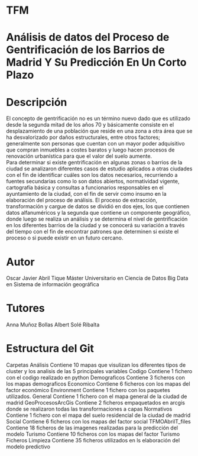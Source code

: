 # TFM
# Análisis de datos del Proceso de Gentrificación de los Barrios de Madrid Y Su Predicción En Un Corto Plazo


# Descripción

El concepto de gentrificación no es un término nuevo dado que es utilizado desde la segunda mitad de los años 70 y básicamente consiste en el desplazamiento de una población que reside en una zona a otra área que se ha desvalorizado por daños estructurales, entre otros factores; generalmente son personas que cuentan con un mayor poder adquisitivo que compran inmuebles a costes baratos y luego hacen procesos de renovación urbanística para que el valor del suelo aumente.  
Para determinar si existe gentrificación en algunas zonas o barrios de la ciudad se analizaron diferentes casos de estudio aplicados a otras ciudades con el fin de identificar cuáles son los datos necesarios, recurriendo a fuentes secundarias como lo son datos abiertos, normatividad vigente, cartografía básica y consultas a funcionarios responsables en el ayuntamiento de la ciudad, con el fin de servir como insumo en la elaboración del proceso de análisis.
El proceso de extracción, transformación y cargue de datos se dividió en dos ejes, los que contienen datos alfanuméricos y la segunda que contiene un componente geográfico, donde luego se realiza un análisis y se determina el nivel de gentrificación en los diferentes barrios de la ciudad y se conocerá su variación a través del tiempo con el fin de encontrar patrones que determinen si existe el proceso o si puede existir en un futuro cercano.


# Autor

Oscar Javier Abril Tique
Máster Universitario en Ciencia de Datos
Big Data en Sistema de información geográfica

# Tutores
Anna Muñoz Bollas
Albert Solé Ribalta


# Estructura del Git
Carpetas
Análisis            Contiene 10 mapas que visulizan los diferentes tipos de cluster y los analisis de las 5 principales variables
Codigo	            Contiene 1 fichero con el codigo realizado en python 
Demograficos	      Contiene 3 ficheros con los mapas demograficos 
Economico	          Contiene 6 ficheros con los mapas del factor económico
Environment	        Contiene 1 fichero con los paquetes utilizados.
General	            Contiene 1 fichero con el mapa general de la ciudad de madrid
GeoProcesosArcGis	  Contiene 2 ficheros empaquetados en arcgis donde se realizaron todas las transformaciones a capas
Normativos	        Contiene 1 fichero con el mapa del suelo residencial de la ciudad de madrid
Social	            Contiene 6 ficheros con los mapas del factor social
TFMOAbrilT_files	  Contiene 18 ficheros de las imagenes realizadas para la predicción del modelo
Turismo	            Contiene 10 ficheros con los mapas del factor Turismo
Ficheros Limpieza   Contiene 35 ficheros utilizados en ls elaboración del modelo predictivo

